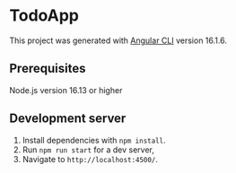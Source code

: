 # TodoApp

This project was generated with [Angular CLI](https://github.com/angular/angular-cli) version 16.1.6.

## Prerequisites
Node.js version 16.13 or higher

## Development server

1. Install dependencies with `npm install`.
2. Run `npm run start` for a dev server, 
3. Navigate to `http://localhost:4500/`.

